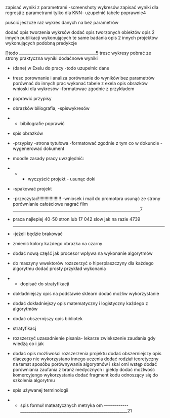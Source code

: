 



zapisać wyniki z parametrami
-screenshoty wykresów
zapisać wyniki dla regresji z parametrami tylko dla KNN-
uzupełnić tabele poprawnie4

puścić jeszcze raz wykres danych na bez parametrów

dodać opis tworzenia wykrsów
dodać opis tworzonych obiektów
opis 2 innych publikacji wykonujących te same badania
opis 2 innych projektów wykonujących podobną predykcje

[]todo
______________________________________5
tresc wykresy pobrać ze strony 
praktyczna wyniki dodaćnowe wyniki
- (dane) w Exelu do pracy
-todo uzupełnic dane
- tresc porownanie i analiza
porównanie do wyników bez parametrów
porównać do innych prac
wykonać tabele z exela
opis obrazków
wnioski dla wykresów
-formatowac zgodnie z przykładem
- poprawić przypisy
- obrazków biliografia,
 -spiswykresów
- - bibilografie poprawić
- spis obrazków
- -przypisy
 -strona tytułowa
-formatować zgodnie z tym co w dokuncie
-wygenerować dokument
- moodle zasady pracy uwzględnić:
- - - wyczyścić projekt - usunąc doki 
- -spakować projekt
- -przeczytać!!!!!!!!!!!!!!!!!!
-wniosek i mail do promotora
usunąć ze strony porównianie całościowe
 nagrać film
_______________________________________________________________7

- praca najlepiej 40-50 stron lub 17 042 slow jak na razie 4739
- ______________________________________________________________________
  -jeżeli będzie brakować 
- zmienić kolory każdego obrazka na czarny
- dodać nową część jak procesor wpływa na wykonanie algorytmów 
- do maszyny wwektorów rozszerzyć o hiperplaszczyny 
dla każdego algorytmu dodać prosty przykład wykonania
- - dopisać do stratyfikacji 
- dokładniejszy opis na podstawie sklearn dodać możliw wykorzystanie
- dodać dokładniejszy opis matematyczny i logistyczny każdego z algorytmów
- dodać obszernijszy opis bibliotek
- stratyfikacj
- rozszerzyć uzasadnienie pisania- lekarze zwiekszenie zaudania gdy wiedzą co i jak
- dodać opis możliwości rozszerzenia projektu 
dodać obszerniejszy opis dlaczego nie wykorzystano innego uczenia
dodać rodział teoretyczny na temat sposóbu porównywania algorytmów i skal oml
wstęp dodać porówniania zaufania z branż medycznych i giełdy
dodać możlwość komercyjengo wykorzystania
dodać fragment kodu odnoszący się do szkolenia algorytmu
- spis używanej terminologii
- - spis formuł mateatycznych
metryka om
------------_____________________________________________________21

